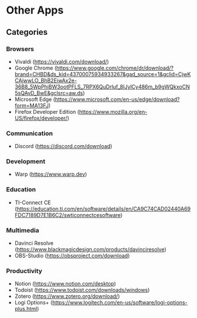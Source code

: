 # Other Apps

## Categories

### Browsers
* Vivaldi (https://vivaldi.com/download/)
* Google Chrome (https://www.google.com/chrome/dr/download/?brand=CHBD&ds_kid=43700075934933267&gad_source=1&gclid=CjwKCAjwwLO_BhB2EiwAx2e-36B8_5WpPhiBW3ootPFLS_7RPX6QuDrluf_8IJylCy486m_b9gWQkxoCN5sQAvD_BwE&gclsrc=aw.ds)
* Microsoft Edge (https://www.microsoft.com/en-us/edge/download?form=MA13FJ)
* Firefox Developer Edition (https://www.mozilla.org/en-US/firefox/developer/)

### Communication
* Discord (https://discord.com/download)
### Development
* Warp (https://www.warp.dev)
### Education
* TI-Connect CE (https://education.ti.com/en/software/details/en/CA9C74CAD02440A69FDC7189D7E1B6C2/swticonnectcesoftware)
### Multimedia
* Davinci Resolve (https://www.blackmagicdesign.com/products/davinciresolve)
* OBS-Studio (https://obsproject.com/download)
### Productivity
* Notion (https://www.notion.com/desktop)
* Todoist (https://www.todoist.com/downloads/windows)
* Zotero (https://www.zotero.org/download/)
* Logi Options+ (https://www.logitech.com/en-us/software/logi-options-plus.html)


